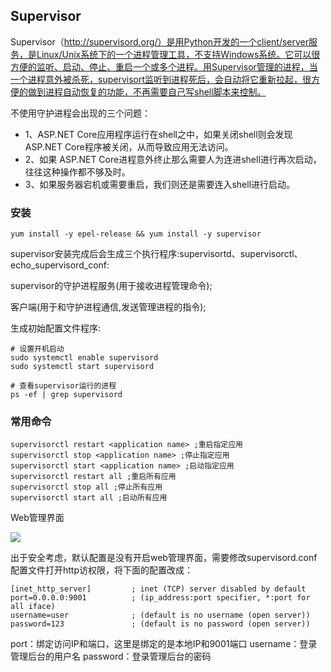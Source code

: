 ## Supervisor

Supervisor（http://supervisord.org/）是用Python开发的一个client/server服务，是Linux/Unix系统下的一个进程管理工具，不支持Windows系统。它可以很方便的监听、启动、停止、重启一个或多个进程。用Supervisor管理的进程，当一个进程意外被杀死，supervisort监听到进程死后，会自动将它重新拉起，很方便的做到进程自动恢复的功能，不再需要自己写shell脚本来控制。

不使用守护进程会出现的三个问题：

- 1、ASP.NET Core应用程序运行在shell之中，如果关闭shell则会发现 ASP.NET Core程序被关闭，从而导致应用无法访问。
- 2、如果 ASP.NET Core进程意外终止那么需要人为连进shell进行再次启动，往往这种操作都不够及时。
- 3、如果服务器宕机或需要重启，我们则还是需要连入shell进行启动。

### 安装

```
yum install -y epel-release && yum install -y supervisor
```

supervisor安装完成后会生成三个执行程序:supervisortd、supervisorctl、echo_supervisord_conf:

supervisor的守护进程服务(用于接收进程管理命令);

客户端(用于和守护进程通信,发送管理进程的指令);

生成初始配置文件程序:

```
# 设置开机启动
sudo systemctl enable supervisord
sudo systemctl start supervisord

# 查看supervisor运行的进程
ps -ef | grep supervisord
```

### 常用命令

```
supervisorctl restart <application name> ;重启指定应用
supervisorctl stop <application name> ;停止指定应用
supervisorctl start <application name> ;启动指定应用
supervisorctl restart all ;重启所有应用
supervisorctl stop all ;停止所有应用
supervisorctl start all ;启动所有应用
```

Web管理界面

<div>
    <image src="../template/img/supervisor.png"></image>
</div>

出于安全考虑，默认配置是没有开启web管理界面，需要修改supervisord.conf配置文件打开http访权限，将下面的配置改成：

```
[inet_http_server]         ; inet (TCP) server disabled by default
port=0.0.0.0:9001          ; (ip_address:port specifier, *:port for all iface)
username=user              ; (default is no username (open server))
password=123               ; (default is no password (open server))
```

port：绑定访问IP和端口，这里是绑定的是本地IP和9001端口
username：登录管理后台的用户名
password：登录管理后台的密码